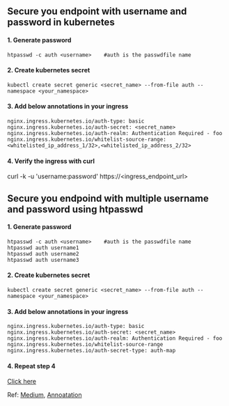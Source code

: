## Secure you endpoint with username and password in kubernetes

#### 1. Generate password
```
htpasswd -c auth <username>    #auth is the passwdfile name
```

#### 2. Create kubernetes secret
```
kubectl create secret generic <secret_name> --from-file auth --namespace <your_namespace>
```

#### 3. Add below annotations in your ingress

```
nginx.ingress.kubernetes.io/auth-type: basic
nginx.ingress.kubernetes.io/auth-secret: <secret_name>
nginx.ingress.kubernetes.io/auth-realm: Authentication Required - foo
nginx.ingress.kubernetes.io/whitelist-source-range: <whitelisted_ip_address_1/32>,<whitelisted_ip_address_2/32>
```

#### 4. Verify the ingress with curl
curl -k -u 'username:password' https://<ingress_endpoint_url>


## Secure you endpoind with multiple username and password using htpasswd 

#### 1. Generate password
```
htpasswd -c auth <username>    #auth is the passwdfile name
htpasswd auth username1
htpasswd auth username2
htpasswd auth username3
```

#### 2. Create kubernetes secret
```
kubectl create secret generic <secret_name> --from-file auth --namespace <your_namespace>
```

#### 3. Add below annotations in your ingress
```
nginx.ingress.kubernetes.io/auth-type: basic
nginx.ingress.kubernetes.io/auth-secret: <secret_name>
nginx.ingress.kubernetes.io/auth-realm: Authentication Required - foo
nginx.ingress.kubernetes.io/whitelist-source-range
nginx.ingress.kubernetes.io/auth-secret-type: auth-map
```

#### 4. Repeat step 4
[Click here](https://github.com/hisrarul/history/edit/master/ingress/k8s_ingress_secure.md#L22)

Ref: 
[Medium](https://medium.com/faun/securing-k8s-application-using-ingress-rule-nginx-ingress-controller-a819b0e11281), 
[Annoatation](https://kubernetes.github.io/ingress-nginx/user-guide/nginx-configuration/annotations/)

